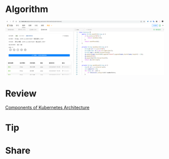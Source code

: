# Algorithm

![831. 隐藏个人信息](../../../images/temp/zhenran-2023-04-01-lc.png)

# Review

[Components of Kubernetes Architecture](https://medium.com/@gauravguptacloud/components-of-kubernetes-architecture-6feea4d5c712)

# Tip


# Share
